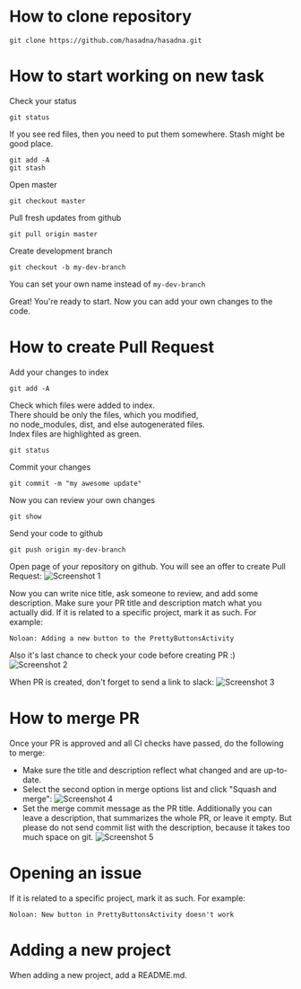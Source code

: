# How to clone repository
```
git clone https://github.com/hasadna/hasadna.git
```

# How to start working on new task
Check your status
```
git status
```
If you see red files, then you need to put them somewhere. Stash might be good place.
```
git add -A
git stash
```
Open master
```
git checkout master
```
Pull fresh updates from github
```
git pull origin master
```
Create development branch
```
git checkout -b my-dev-branch
```
You can set your own name instead of `my-dev-branch`  

Great! You're ready to start. Now you can add your own changes to the code.

# How to create Pull Request
Add your changes to index
```
git add -A
```
Check which files were added to index.  
There should be only the files, which you modified,  
no node_modules, dist, and else autogenerated files.  
Index files are highlighted as green.
```
git status
```
Commit your changes
```
git commit -m "my awesome update"
```
Now you can review your own changes
```
git show
```
Send your code to github
```
git push origin my-dev-branch
```

Open page of your repository on github. You will see an offer to create Pull Request:
![Screenshot 1](https://i.imgur.com/ChTkwOt.png)

Now you can write nice title, ask someone to review, and add some description.
Make sure your PR title and description match what you actually did. If it is related to a specific project, mark it as such. For example:

`Noloan: Adding a new button to the PrettyButtonsActivity`

Also it's last chance to check your code before creating PR :)
![Screenshot 2](https://i.imgur.com/lIvipvz.png)

When PR is created, don't forget to send a link to slack:
![Screenshot 3](https://i.imgur.com/eA1zFQt.png)

# How to merge PR
Once your PR is approved and all CI checks have passed, do the following to merge:
* Make sure the title and description reflect what changed and are up-to-date.
* Select the second option in merge options list and click "Squash and merge":
![Screenshot 4](https://i.imgur.com/Lne6GbI.png)
* Set the merge commit message as the PR title. Additionally you can leave a description, that summarizes the whole PR, or leave it empty. But please do not send commit list with the description, because it takes too much space on git.
![Screenshot 5](https://i.imgur.com/ZuiGruB.png)

# Opening an issue
If it is related to a specific project, mark it as such. For example:

`Noloan: New button in PrettyButtonsActivity doesn't work`

# Adding a new project
When adding a new project, add a README.md.
